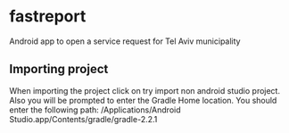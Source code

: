 # fastreport
Android app to open a service request for Tel Aviv municipality

## Importing project
When importing the project click on try import non android studio project.
Also you will be prompted to enter the Gradle Home location.
You should enter the following path: /Applications/Android Studio.app/Contents/gradle/gradle-2.2.1
